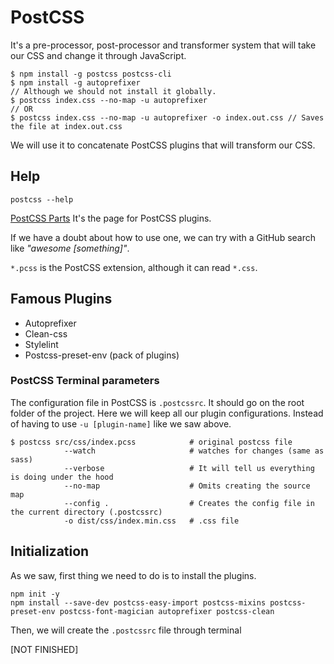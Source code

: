 # PostCSS

It's a pre-processor, post-processor and transformer system that will take our CSS and change it through JavaScript.

```terminal
$ npm install -g postcss postcss-cli
$ npm install -g autoprefixer
// Although we should not install it globally.
$ postcss index.css --no-map -u autoprefixer
// OR
$ postcss index.css --no-map -u autoprefixer -o index.out.css // Saves the file at index.out.css
```

We will use it to concatenate PostCSS plugins that will transform our CSS.

## Help

```terminal
postcss --help
```

[PostCSS Parts](https://www.postcss.parts/)
It's the page for PostCSS plugins.

If we have a doubt about how to use one, we can try with a GitHub search like _"awesome [something]"_.

`*.pcss` is the PostCSS extension, although it can read `*.css`.

## Famous Plugins

- Autoprefixer
- Clean-css
- Stylelint
- Postcss-preset-env (pack of plugins)

### PostCSS Terminal parameters

The configuration file in PostCSS is `.postcssrc`. It should go on the root folder of the project. Here we will keep all our plugin configurations. Instead of having to use `-u [plugin-name]` like we saw above.

```terminal
$ postcss src/css/index.pcss            # original postcss file
            --watch                     # watches for changes (same as sass)
            --verbose                   # It will tell us everything is doing under the hood
            --no-map                    # Omits creating the source map
            --config .                  # Creates the config file in the current directory (.postcssrc)
            -o dist/css/index.min.css   # .css file
```

## Initialization

As we saw, first thing we need to do is to install the plugins.

```terminal
npm init -y
npm install --save-dev postcss-easy-import postcss-mixins postcss-preset-env postcss-font-magician autoprefixer postcss-clean
```

Then, we will create the `.postcssrc` file through terminal

[NOT FINISHED]
